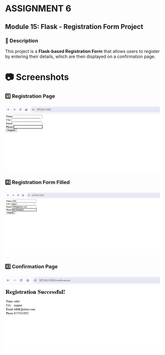 # ASSIGNMENT 6  
## Module 15: Flask - Registration Form Project  

### 📌 Description  
This project is a **Flask-based Registration Form** that allows users to register by entering their details, which are then displayed on a confirmation page.  

# 📷 Screenshots  

### 1️⃣ Registration Page  
![Register Page](Flask/screenshots/register_page.jpg)  

### 2️⃣ Registration Form Filled  
![Details Register Page](Flask/screenshots/details_register_page.jpg)  

### 3️⃣ Confirmation Page  
![Confirmation Page](Flask/screenshots/confirmation_page.jpg)  

